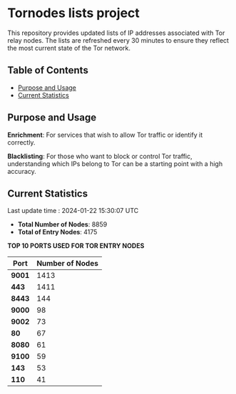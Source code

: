 # Tornodes lists project

This repository provides updated lists of IP addresses associated with Tor relay nodes. The lists are refreshed every 30 minutes to ensure they reflect the most current state of the Tor network.

## Table of Contents

- [Purpose and Usage](#purpose-and-usage)
- [Current Statistics](#current-statistics)


## Purpose and Usage

**Enrichment**: For services that wish to allow Tor traffic or identify it correctly.

**Blacklisting**: For those who want to block or control Tor traffic, understanding which IPs belong to Tor can be a starting point with a high accuracy.

## Current Statistics

Last update time : 2024-01-22 15:30:07 UTC

- **Total Number of Nodes**: 8859
- **Total of Entry Nodes**: 4175

**TOP 10 PORTS USED FOR TOR ENTRY NODES**

| **Port** | **Number of Nodes** |
|------|-----------------|
| **9001**   | 1413  |
| **443**   | 1411  |
| **8443**   | 144  |
| **9000**   | 98  |
| **9002**   | 73  |
| **80**   | 67  |
| **8080**   | 61  |
| **9100**   | 59  |
| **143**   | 53  |
| **110**   | 41  |

